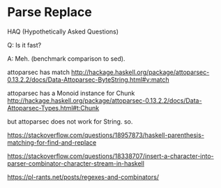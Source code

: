
# Parse Replace


HAQ (Hypothetically Asked Questions)

Q: Is it fast?

A: Meh. (benchmark comparison to sed).


attoparsec has match
http://hackage.haskell.org/package/attoparsec-0.13.2.2/docs/Data-Attoparsec-ByteString.html#v:match

attoparsec has a Monoid instance for Chunk
http://hackage.haskell.org/package/attoparsec-0.13.2.2/docs/Data-Attoparsec-Types.html#t:Chunk

but attoparsec does not work for String. so.

https://stackoverflow.com/questions/18957873/haskell-parenthesis-matching-for-find-and-replace

https://stackoverflow.com/questions/18338707/insert-a-character-into-parser-combinator-character-stream-in-haskell

https://pl-rants.net/posts/regexes-and-combinators/
